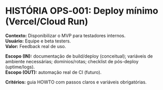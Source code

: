 # HISTÓRIA OPS‑001: Deploy mínimo (Vercel/Cloud Run)

**Contexto:** Disponibilizar o MVP para testadores internos.  
**Usuário:** Equipe e beta testers.  
**Valor:** Feedback real de uso.

**Escopo (IN):** documentação de build/deploy (conceitual); variáveis de ambiente necessárias; domínios/rotas; checklist de pós-deploy (uptime/logs).  
**Escopo (OUT):** automação real de CI (futuro).

**Critérios:** guia HOWTO com passos claros e variáveis obrigatórias.
